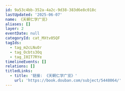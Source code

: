 ```yaml
---
id: 9a53c4bb-352a-4a2c-9d38-383d6e8c018c
lastUpdated: '2025-06-07'
name: 《天朝仁学广览》
aliases: []
layer: 2
eventDate: null
categoryId: cat_MXtv05QF
tagIds:
  - tag_m2cLNuOr
  - tag_Ocbts3Oq
  - tag_I0IT7RYe
timelineEvents: []
relations: []
titledLinks:
  - title: '链接: 《天朝仁学广览》'
    url: 'https://book.douban.com/subject/5448064/'
---
```


